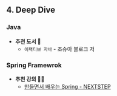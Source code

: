 ## 4. Deep Dive

### Java

* **추천 도서 📖**
    * `이팩티브 자바` - 조슈아 블로크 저

### Spring Framewrok

* **추천 강의 👨‍🏫**
    * [만들면서 배우는 Spring - NEXTSTEP](https://edu.nextstep.camp/c/4YUvqn9V)